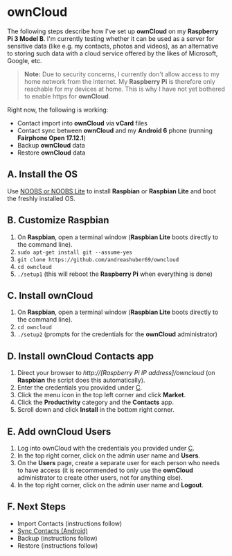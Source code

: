 # ownCloud
The following steps describe how I've set up **ownCloud** on my **Raspberry Pi 3 Model B**. I'm currently testing
whether it can be used as a server for sensitive data (like e.g. my contacts, photos and videos), as an alternative
to storing such data with a cloud service offered by the likes of Microsoft, Google, etc.

> **Note:** Due to security concerns, I currently don't allow access to my home network from the internet. My
> **Raspberry Pi** is therefore only reachable for my devices at home. This is why I have not yet bothered to enable
> https for **ownCloud**.

Right now, the following is working:
- Contact import into **ownCloud** via **vCard** files
- Contact sync between **ownCloud** and my **Android 6** phone (running **Fairphone Open 17.12.1**)
- Backup **ownCloud** data
- Restore **ownCloud** data

## A. Install the OS
Use [NOOBS or NOOBS Lite](https://www.raspberrypi.org/downloads/noobs/) to install **Raspbian** or **Raspbian Lite**
and boot the freshly installed OS.

## B. Customize Raspbian
1. On **Raspbian**, open a terminal window (**Raspbian Lite** boots directly to the command line).
2. `sudo apt-get install git --assume-yes`
3. `git clone https://github.com/andreashuber69/owncloud`
4. `cd owncloud`
5. `./setup1` (this will reboot the **Raspberry Pi** when everything is done)

## C. Install ownCloud
1. On **Raspbian**, open a terminal window (**Raspbian Lite** boots directly to the command line).
2. `cd owncloud`
3. `./setup2` (prompts for the credentials for the **ownCloud** administrator)

## D. Install ownCloud Contacts app
1. Direct your browser to *http://[Raspberry Pi IP address]/owncloud* (on **Raspbian** the script does this
   automatically).
2. Enter the credentials you provided under [C](#c-install-owncloud).
3. Click the menu icon in the top left corner and click **Market**.
4. Click the **Productivity** category and the **Contacts** app.
5. Scroll down and click **Install** in the bottom right corner.

## E. Add ownCloud Users
1. Log into ownCloud with the credentials you provided under [C](#c-install-owncloud).
2. In the top right corner, click on the admin user name and **Users**.
3. On the **Users** page, create a separate user for each person who needs to have access (it is recommended to only
   use the **ownCloud** administrator to create other users, not for anything else).
4. In the top right corner, click on the admin user name and **Logout**.

## F. Next Steps
- Import Contacts (instructions follow)
- [Sync Contacts (Android)](sync-contacts-android.md)
- Backup (instructions follow)
- Restore (instructions follow)
